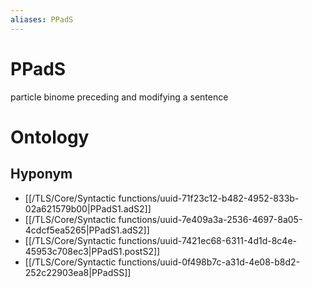 ```yaml
---
aliases: PPadS
---
```

# PPadS

particle binome preceding and modifying a sentence
> 
# Ontology

## Hyponym
- [[/TLS/Core/Syntactic functions/uuid-71f23c12-b482-4952-833b-02a621579b00|PPadS1.adS2]]
- [[/TLS/Core/Syntactic functions/uuid-7e409a3a-2536-4697-8a05-4cdcf5ea5265|PPadS1.adS2]]
- [[/TLS/Core/Syntactic functions/uuid-7421ec68-6311-4d1d-8c4e-45953c708ec3|PPadS1.postS2]]
- [[/TLS/Core/Syntactic functions/uuid-0f498b7c-a31d-4e08-b8d2-252c22903ea8|PPadSS]]